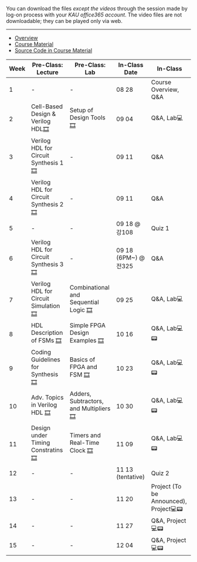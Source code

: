 You can download the files *except the videos* through the session made by log-on process with your *KAU office365 account*. The video files are not downloadable; they can be played only via web.
***
* [Overview](https://kau365-my.sharepoint.com/:p:/g/personal/taehwan_kim_kau_ac_kr/ETfSD20h-3RBqt8p9M29yoUBFG4DSletBy-pU2uXr-oNIg?e=hhCrov)
* [Course Material](https://kau365-my.sharepoint.com/:b:/g/personal/taehwan_kim_kau_ac_kr/ESJwkYoiDM9Jm4jI5nlJBqoBdbZS-Cxu1j-0NhyA9qx7vQ?e=ki1gy0)
* [Source Code in Course Material](https://kau365-my.sharepoint.com/:u:/g/personal/taehwan_kim_kau_ac_kr/EcDQTJm_ZhlHjWM0hqHqFlkB2iQzqOf84AXpBNYScRb2fQ?e=ty4u4T)

| Week | Pre-Class: Lecture                    | Pre-Class: Lab                        | In-Class Date | In-Class                      |
|------|---------------------------------------|---------------------------------------|---------------|-------------------------------|
|  1   | -                                     | -                                     | 08 28         | Course Overview, Q&A          |
|  2   | Cell-Based Design & Verilog HDL[🎞️](https://kau365-my.sharepoint.com/:v:/g/personal/taehwan_kim_kau_ac_kr/EVktrdLCzntLpD0GEZe9aaABexyeNIhB3Qn35PbjdXadDw?e=LY7X98)      | Setup of Design Tools[🎞️](https://kau365-my.sharepoint.com/:v:/g/personal/taehwan_kim_kau_ac_kr/EQxC4vXxdAhIkwjNZ814gS4BXUEXRxVA3NkrfD8DgW9plw?e=TCrCWv)                   | 09 04         | Q&A, Lab💻                      |
|  3   | Verilog HDL for Circuit Synthesis 1[🎞️](https://kau365-my.sharepoint.com/:v:/g/personal/taehwan_kim_kau_ac_kr/EUhHRmaHSQJAo36BE0yXERMBkJnqV6WdtTjKbQxLkzI69A?e=OA0Jbp)       | -                                     | 09 11         | Q&A                      |
|  4   | Verilog HDL for Circuit Synthesis 2[🎞️](https://kau365-my.sharepoint.com/:v:/g/personal/taehwan_kim_kau_ac_kr/Ec-8wK_qWvRGo5VEkYvDuDsBMC9ibYz2EFevTEV7w2nKSw?e=hS7SOd)       | -                                     | 09 11        | Q&A                      |
|  5   | -                                      | -                                     | 09 18 @ 강108          | Quiz 1                      |
|  6   | Verilog HDL for Circuit Synthesis 3[🎞️](https://kau365-my.sharepoint.com/:v:/g/personal/taehwan_kim_kau_ac_kr/ETUb9PDerpZHvU1_Nz7Z4e4BkwxoXEaDplRCkodywiA4tQ?e=FjW5hq)       | -                                     | 09 18 (6PM~) @ 전325         | Q&A                      |
|  7   | Verilog HDL for Circuit Simulation [🎞️](https://kau365-my.sharepoint.com/:v:/g/personal/taehwan_kim_kau_ac_kr/EUMbvPqPjNBOkO7eDZSR4AIBgyIr2b62wVRV33w9nwL6Rw?e=9dgw3S)       | Combinational and Sequential Logic [🎞️](https://kau365-my.sharepoint.com/:v:/g/personal/taehwan_kim_kau_ac_kr/ER1WSxoaMDdMjuL8_F6mbrkBGmQloTzSSrjSSvF6bvky-g?e=4o26Zz)                                    | 09 25         | Q&A, Lab💻                      |
|  8   | HDL Description of FSMs [🎞️](https://kau365-my.sharepoint.com/:v:/g/personal/taehwan_kim_kau_ac_kr/Eb6ZwPMSGIxLvCmjxtOwbCAB5OxMByrTK1Wml9udYyNZZw?e=af2HFg)       | Simple FPGA Design Examples [🎞️](https://kau365-my.sharepoint.com/:v:/g/personal/taehwan_kim_kau_ac_kr/EekKTVoEAstIhXQbTbHQwGcBJIx0oRsXV3lKguEoKskFsg?e=Yd8qim)                                     | 10 16         | Q&A, Lab💻📟                      |
|  9   | Coding Guidelines for Synthesis [🎞️](https://kau365-my.sharepoint.com/:v:/g/personal/taehwan_kim_kau_ac_kr/EdaS3of3Y5ZPnpxvHtN4n3wBao0oMslrRlhS6VHU9n25WA?e=4z4NK0)       | Basics of FPGA and FSM [🎞️](https://kau365-my.sharepoint.com/:v:/g/personal/taehwan_kim_kau_ac_kr/EZM3Mj6O5wZPs2OHRXsjf1oBmryEzkHa3Q7Y6hXFs1qtuQ?e=Qu4fwb)                                     | 10 23         | Q&A, Lab💻📟                      |
|  10   | Adv. Topics in Verilog HDL [🎞️](https://kau365-my.sharepoint.com/:v:/g/personal/taehwan_kim_kau_ac_kr/EWU_x-H4z4VGpe9I3Wm0cUMBEuqVUzR7z4F6wV43VCBW-A?e=vTz4hd)       | Adders, Subtractors, and Multipliers [🎞️](https://kau365-my.sharepoint.com/:v:/g/personal/taehwan_kim_kau_ac_kr/EbLWvyODK-1MiWiSwHa4BlcB2Zi7X7dJBJQnkl8KgGzfKg?e=hylyM8)                                     | 10 30         | Q&A, Lab💻📟                      |
|  11   | Design under Timing Constratins [🎞️](https://kau365-my.sharepoint.com/:v:/g/personal/taehwan_kim_kau_ac_kr/EXQOKsmQioZOpLxQ20kukegB7wX-kqnrw9t9n6jdYCgwGA?e=qWSZAP)       | Timers and Real-Time Clock [🎞️](https://kau365-my.sharepoint.com/:v:/g/personal/taehwan_kim_kau_ac_kr/EVBuCIQmXvVBrHKcMp37P10BSuHJltt84QD2p-5B66soTg?e=kegY0L)                                     | 11 09         | Q&A, Lab💻📟                      |
|  12   | -                                    | -                                     | 11 13 (tentative)         | Quiz 2                      |
|  13   | -                                    | -                                     | 11 20         | Project (To be Announced), Project💻📟                      |
|  14   | -                                    | -                                     | 11 27         | Q&A, Project💻📟                      |
|  15   | -                                    | -                                     | 12 04         | Q&A, Project💻📟                      |
